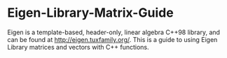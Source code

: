 # Eigen-Library-Matrix-Guide

Eigen is a template-based, header-only, linear algebra C++98 library, and can be found at http://eigen.tuxfamily.org/. 
This is a guide to using Eigen Library matrices and vectors with C++ functions. 

